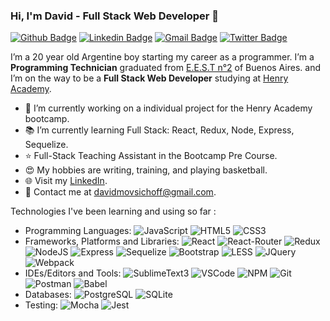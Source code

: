 ### Hi, I'm David - Full Stack Web Developer 👋
[![Github Badge](http://img.shields.io/badge/-Github-black?style=flat-square&logo=github&link=https://github.com/david-mov/)](https://github.com/david-mov/)
[![Linkedin Badge](https://img.shields.io/badge/-LinkedIn-blue?style=flat-square&logo=Linkedin&logoColor=white&link=https://www.linkedin.com/in/sergio-david-movsichoff-221824209/)](https://www.linkedin.com/in/sergio-david-movsichoff-221824209/)
[![Gmail Badge](https://img.shields.io/badge/-Gmail-d14836?style=flat-square&logo=Gmail&logoColor=white&link=mailto:defcon.davidmovsichoff@gmail.com)](mailto:davidmovsichoff@gmail.com)
[![Twitter Badge](https://img.shields.io/badge/-Twitter-1da1f2?style=flat-square&logo=twitter&logoColor=white&link=https://twitter.com/soydavidmov)](https://twitter.com/soydavidmov)

I’m a 20 year old Argentine boy starting my career as a programmer. I’m a **Programming Technician** graduated from [E.E.S.T n°2](https://yellow.place/es/escuela-de-educaci%C3%B3n-secundaria-t%C3%A9cnica-n2-lomas-de-zamora-temperley-argentina) of Buenos Aires. and I’m on the way to be a **Full Stack Web Developer** studying at [Henry Academy](https://www.soyhenry.com/).

- 🌱 I’m currently working on a individual project for the Henry Academy bootcamp.
- 📚 I’m currently learning Full Stack: React, Redux, Node, Express, Sequelize.
- ⭐ Full-Stack Teaching Assistant in the Bootcamp Pre Course.
- 😍 My hobbies are writing, training, and playing basketball.
- 🌐 Visit my [LinkedIn](https://www.linkedin.com/in/sergio-david-movsichoff-221824209/).
- 💌 Contact me at [davidmovsichoff@gmail.com](mailto:davidmovsichoff@gmail.com).

Technologies I've been learning and using so far :

- Programming Languages:
  ![JavaScript](https://img.shields.io/badge/-JavaScript-eee?style=flat-square&logo=javascript&logoColor=DD9C25)
  ![HTML5](http://img.shields.io/badge/-HTML5-eee?style=flat-square&logo=html5&logoColor=E34F26)
  ![CSS3](https://img.shields.io/badge/-CSS3-eee?style=flat-square&logo=css3&logoColor=1572B6)
- Frameworks, Platforms and Libraries:
  ![React](https://img.shields.io/badge/-React-eee?style=flat-square&logo=react&logoColor=0088cc)
  ![React-Router](https://img.shields.io/badge/-React_Router-eee?style=flat-square&logo=react-router&logoColor=CA4245)
  ![Redux](https://img.shields.io/badge/-Redux-eee?style=flat-square&logo=redux&logoColor=764abc)
  ![NodeJS](http://img.shields.io/badge/-NodeJS-eee?style=flat-square&logo=data:image/png;base64,iVBORw0KGgoAAAANSUhEUgAAAA4AAAAOCAMAAAAolt3jAAAAgVBMVEUzmTMzkTM0mDQslSwtlS00mzQAAAA7nTsymDIzmDMwmDAymTIzmDMzmTMzmDMzmDMzlzM0mTQzmTMzmTMzmTMzmTMzmTM0mjQ1nDUxlzEymDIzmTMzmTMzmTMzmTMzmTMwlzAzmTMzmTMzmTMzmTMzmTMzmTM0mTQzmTMzmTP///8ybrFJAAAAKXRSTlMAAAAAAAAAAAAAAA9RxlIRBjSR6/7vmzkIAyd21Nt8JwMauPwrKvlQxcV6L9IAAABUSURBVAjXY2RgZGTkYGQEUl8ZwUx2EAUSZfz0jVESSPEygMAXkIgiIyMbAwT8+v+fUeU/jAfkMzKqMjLDuX//k8ZFMwrNIjRnoDkS7AUZxqcQLwAA4+0cex8ENfMAAAAASUVORK5CYII=)
  ![Express](https://img.shields.io/badge/-Express-eee?style=flat-square&logo=express&logoColor=%2361DAFB)
  ![Sequelize](https://img.shields.io/badge/-Sequelize-eee?style=flat-square&logo=sequelize&logoColor=2f406a)
  ![Bootstrap](http://img.shields.io/badge/-Bootstrap-eee?style=flat-square&logo=bootstrap&logoColor=563D7C)
  ![LESS](https://img.shields.io/badge/-LESS-eee?style=flat-square&logo=less&logoColor=2A4D80)
  ![JQuery](https://img.shields.io/badge/-JQuery-eee?style=flat-square&logo=jquery&logoColor=0868AC)
  ![Webpack](https://img.shields.io/badge/-Webpack-eee?style=flat-square&logo=webpack&logoColor=1c78c0)
- IDEs/Editors and Tools:
  ![SublimeText3](https://img.shields.io/badge/-Sublime_Text_3-eee?style=flat-square&logo=sublime-text&logoColor=important)
  ![VSCode](https://img.shields.io/badge/-VS_Code-eee?style=flat-square&logo=visual-studio-code&logoColor=68217a)
  ![NPM](https://img.shields.io/badge/-npm-eee?style=flat-square&logo=npm)
  ![Git](https://img.shields.io/badge/-Git-eee?style=flat-square&logo=git&logoColor=F34F29)
  ![Postman](https://img.shields.io/badge/-Postman-eee?style=flat-square&logo=postman)
  ![Babel](https://img.shields.io/badge/-Babel-eee?style=flat-square&logo=babel)
- Databases:
![PostgreSQL](https://img.shields.io/badge/-PostgreSQL-eee?style=flat-square&logo=postgresql&logoColor=336791)
![SQLite](https://img.shields.io/badge/-SQLite-eee?style=flat-square&logo=sqlite&logoColor=%2307405e)
- Testing:
  ![Mocha](https://img.shields.io/badge/-Mocha-eee?style=flat-square&logo=mocha)
  ![Jest](https://img.shields.io/badge/-Jest-eee?style=flat-square&logo=jest&logoColor=99425B)
